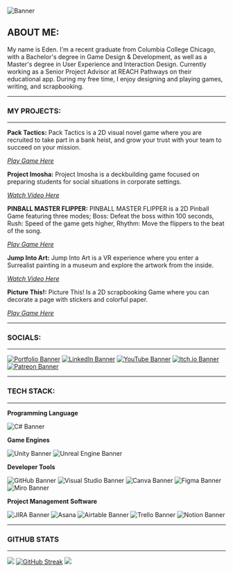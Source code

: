![Banner](https://media.licdn.com/dms/image/v2/D5616AQHFnGD1eX2uWw/profile-displaybackgroundimage-shrink_350_1400/B56ZksoELSJ0AY-/0/1757390324723?e=1762387200&v=beta&t=hFEY-UCuOLmXtrdYRS7sm5RgnprQgYjP8RVMkxHNS-8)

## ABOUT ME:
My name is Eden. I'm a recent graduate from Columbia College Chicago, with a Bachelor's degree in Game Design & Development, as well as a Master's degree in User Experience and Interaction Design. 
Currently working as a Senior Project Advisor at REACH Pathways on their educational app.
During my free time, I enjoy designing and playing games, writing, and scrapbooking. 

***
### MY PROJECTS:
***
**Pack Tactics:** Pack Tactics is a 2D visual novel game where you are recruited to take part in a bank heist, and grow your trust with your team to succeed on your mission. 

_[Play Game Here](https://on-an-adventure.itch.io/pack-tactics)_

**Project Imosha:** Project Imosha is a deckbuilding game focused on preparing students for social situations in corporate settings.

_[Watch Video Here](https://youtu.be/3R_neoOkj_I)_

**PINBALL MASTER FLIPPER:** PINBALL MASTER FLIPPER is a 2D Pinball Game featuring three modes; Boss: Defeat the boss within 100 seconds, Rush: Speed of the game gets higher, Rhythm: Move the flippers to the beat of the song.

_[Play Game Here](https://andrewp-fun.itch.io/pinball-master-flipper)_

**Jump Into Art:** Jump Into Art is a VR experience where you enter a Surrealist painting in a museum and explore the artwork from the inside.

_[Watch Video Here](https://youtu.be/gdJ3PZw-eiQ)_

**Picture This!:** Picture This! Is a 2D scrapbooking Game where you can decorate a page with stickers and colorful paper.

_[Play Game Here](https://on-an-adventure.itch.io/picture-this)_

***
### SOCIALS:
***
[![Portfolio Banner](https://img.shields.io/badge/Portfolio-255E63?style=for-the-badge&logo=About.me&logoColor=white)](https://sites.google.com/view/szopa-portfolio/projects) [![LinkedIn Banner](https://img.shields.io/badge/LinkedIn-0077B5?style=for-the-badge&logo=linkedin&logoColor=white)](https://www.linkedin.com/in/eszopa/) [![YouTube Banner](https://img.shields.io/badge/YouTube-FF0000?style=for-the-badge&logo=youtube&logoColor=white)](https://www.youtube.com/@TodaysAnAdventure)  [![Itch.io Banner](https://img.shields.io/badge/Itch.io-FA5C5C?style=for-the-badge&logo=itchdotio&logoColor=white)](https://on-an-adventure.itch.io/) [![Patreon Banner](https://img.shields.io/badge/Patreon-F96854?style=for-the-badge&logo=patreon&logoColor=white)](https://patreon.com/OnAnAdventure?utm_medium=unknown&utm_source=join_link&utm_campaign=creatorshare_creator&utm_content=copyLink) 

***
### TECH STACK:
***
**Programming Language**

![C# Banner](https://img.shields.io/badge/C%23-239120?style=for-the-badge&logo=csharp&logoColor=white)

**Game Engines**

![Unity Banner](https://img.shields.io/badge/Unity-100000?style=for-the-badge&logo=unity&logoColor=white) ![Unreal Engine Banner](https://img.shields.io/badge/-Unreal%20Engine-313131?style=for-the-badge&logo=unreal-engine&logoColor=white)


**Developer Tools**

![GitHub Banner](https://img.shields.io/badge/GitHub-100000?style=for-the-badge&logo=github&logoColor=white) ![Visual Studio Banner](https://img.shields.io/badge/Visual_Studio-5C2D91?style=for-the-badge&logo=visual%20studio&logoColor=white) ![Canva Banner](https://img.shields.io/badge/Canva-%2300C4CC.svg?&style=for-the-badge&logo=Canva&logoColor=white) ![Figma Banner](https://img.shields.io/badge/Figma-F24E1E?style=for-the-badge&logo=figma&logoColor=white) ![Miro Banner](https://img.shields.io/badge/Miro-F7C922?style=for-the-badge&logo=Miro&logoColor=050036)

**Project Management Software**

![JIRA Banner](https://img.shields.io/badge/Jira-0052CC?style=for-the-badge&logo=Jira&logoColor=white) ![Asana](https://img.shields.io/badge/Asana-009DFF?style=for-the-badge&logo=asana&logoColor=white) ![Airtable Banner](https://img.shields.io/badge/Airtable-18BFFF?style=for-the-badge&logo=Airtable&logoColor=white) ![Trello Banner](https://img.shields.io/badge/Trello-0052CC?style=for-the-badge&logo=trello&logoColor=white) ![Notion Banner](https://img.shields.io/badge/Notion-000000?style=for-the-badge&logo=notion&logoColor=white)

***
### GITHUB STATS
****

[![](https://github-readme-stats.vercel.app/api?username=Eszopa02&theme=nightowl&show_icons=true)](https://github.com/anuraghazra/github-readme-stats)
[![GitHub Streak](https://streak-stats.demolab.com/?user=Eszopa02&theme=nightowl&show_icons=true)](https://git.io/streak-stats)
[![](https://github-readme-activity-graph.vercel.app/graph?username=Eszopa02&theme=nightowl&show_icons=true)](https://github.com/ashutosh00710/github-readme-activity-graph)











<!--
**Eszopa02/Eszopa02** is a ✨ _special_ ✨ repository because its `README.md` (this file) appears on your GitHub profile.

Here are some ideas to get you started:

- 🔭 I’m currently working on ...
- 🌱 I’m currently learning ...
- 👯 I’m looking to collaborate on ...
- 🤔 I’m looking for help with ...
- 💬 Ask me about ...
- 📫 How to reach me: ...
- 😄 Pronouns: ...
- ⚡ Fun fact: ...
-->
